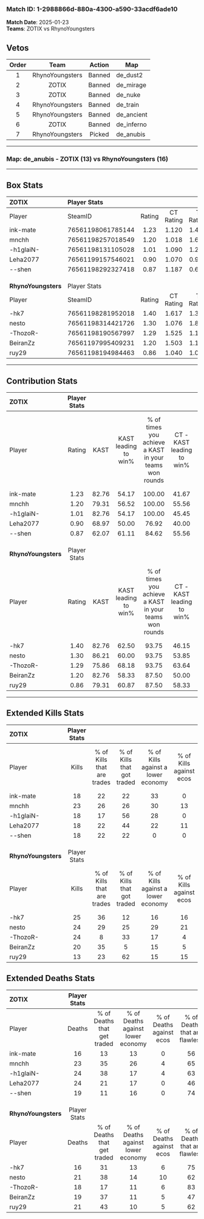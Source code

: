 ### Match ID: 1-2988866d-880a-4300-a590-33acdf6ade10  
**Match Date**: 2025-01-23  
**Teams**: ZOTIX vs RhynoYoungsters  

## Vetos  

| Order | Team | Action | Map |
| :---: | :--: | :----: | --- |
| 1 | RhynoYoungsters | Banned | de_dust2 |
| 2 | ZOTIX | Banned | de_mirage |
| 3 | ZOTIX | Banned | de_nuke |
| 4 | RhynoYoungsters | Banned | de_train |
| 5 | RhynoYoungsters | Banned | de_ancient |
| 6 | ZOTIX | Banned | de_inferno |
| 7 | RhynoYoungsters | Picked | de_anubis |

---  

### **Map**: de_anubis - ZOTIX (13) vs RhynoYoungsters (16)  
---  

## Box Stats  

| **ZOTIX**           | Player Stats      |        |           |          |       |      |       |         |        |      |     |
| :- | :- | :-: | :-: | :-: | :-: | :-: | :-: | :-: | :-: | :-: | :-: |
| Player              | SteamID           | Rating | CT Rating | T Rating | KAST  | ADR  | Kills | Assists | Deaths | K/D  | HS% |
| ink-mate            | 76561198061785144 |  1.23  |   1.120   |  1.413   | 82.76 | 85.7 |  18   |   14    |   16   | 1.13 | 50  |
| mnchh               | 76561198257018549 |  1.20  |   1.018   |  1.674   | 79.31 | 87.1 |  23   |    6    |   23   | 1.00 | 43  |
| -h1glaiN-           | 76561198131105028 |  1.01  |   1.090   |  1.256   | 82.76 | 72.7 |  18   |    5    |   24   | 0.75 | 66  |
| Leha2077            | 76561199157546021 |  0.90  |   1.070   |  0.927   | 68.97 | 68.8 |  18   |    6    |   24   | 0.75 | 22  |
| --shen              | 76561198292327418 |  0.87  |   1.187   |  0.644   | 62.07 | 51.2 |  18   |    1    |   19   | 0.95 |  5  |
|                     |                   |        |           |          |       |      |       |         |        |      |     |
|                     |                   |        |           |          |       |      |       |         |        |      |     |
|                     |                   |        |           |          |       |      |       |         |        |      |     |
| **RhynoYoungsters** | Player Stats      |        |           |          |       |      |       |         |        |      |     |
| Player              | SteamID           | Rating | CT Rating | T Rating | KAST  | ADR  | Kills | Assists | Deaths | K/D  | HS% |
| -hk7                | 76561198281952018 |  1.40  |   1.617   |  1.365   | 82.76 | 80.9 |  25   |    6    |   16   | 1.56 | 32  |
| nesto               | 76561198314421726 |  1.30  |   1.076   |  1.851   | 86.21 | 80.9 |  24   |    7    |   21   | 1.14 | 58  |
| -ThozoR-            | 76561198190567997 |  1.29  |   1.525   |  1.160   | 75.86 | 85.3 |  24   |    5    |   18   | 1.33 | 54  |
| BeiranZz            | 76561197995409231 |  1.20  |   1.503   |  1.148   | 82.76 | 81.6 |  20   |    7    |   19   | 1.05 | 55  |
| ruy29               | 76561198194984463 |  0.86  |   1.040   |  1.010   | 79.31 | 61.3 |  13   |    6    |   21   | 0.62 | 53  |
---  

## Contribution Stats  

| **ZOTIX**           | Player Stats |       |                      |                                                        |                           |                                                             |                          |                                                            |
| :- | :-: | :-: | :-: | :-: | :-: | :-: | :-: | :-: |
| Player              |    Rating    | KAST  | KAST leading to win% | % of times you achieve a KAST in your teams won rounds | CT - KAST leading to win% | CT - % of times you achieve a KAST in your teams won rounds | T - KAST leading to win% | T - % of times you achieve a KAST in your teams won rounds |
| ink-mate            |     1.23     | 82.76 |        54.17         |                         100.00                         |           41.67           |                           100.00                            |          66.67           |                           100.00                           |
| mnchh               |     1.20     | 79.31 |        56.52         |                         100.00                         |           55.56           |                           100.00                            |          57.14           |                           100.00                           |
| -h1glaiN-           |     1.01     | 82.76 |        54.17         |                         100.00                         |           45.45           |                           100.00                            |          61.54           |                           100.00                           |
| Leha2077            |     0.90     | 68.97 |        50.00         |                         76.92                          |           40.00           |                            80.00                            |          60.00           |                           75.00                            |
| --shen              |     0.87     | 62.07 |        61.11         |                         84.62                          |           55.56           |                           100.00                            |          66.67           |                           75.00                            |
|                     |              |       |                      |                                                        |                           |                                                             |                          |                                                            |
|                     |              |       |                      |                                                        |                           |                                                             |                          |                                                            |
|                     |              |       |                      |                                                        |                           |                                                             |                          |                                                            |
| **RhynoYoungsters** | Player Stats |       |                      |                                                        |                           |                                                             |                          |                                                            |
| Player              |    Rating    | KAST  | KAST leading to win% | % of times you achieve a KAST in your teams won rounds | CT - KAST leading to win% | CT - % of times you achieve a KAST in your teams won rounds | T - KAST leading to win% | T - % of times you achieve a KAST in your teams won rounds |
| -hk7                |     1.40     | 82.76 |        62.50         |                         93.75                          |           46.15           |                            85.71                            |          81.82           |                           100.00                           |
| nesto               |     1.30     | 86.21 |        60.00         |                         93.75                          |           53.85           |                           100.00                            |          66.67           |                           88.89                            |
| -ThozoR-            |     1.29     | 75.86 |        68.18         |                         93.75                          |           63.64           |                           100.00                            |          72.73           |                           88.89                            |
| BeiranZz            |     1.20     | 82.76 |        58.33         |                         87.50                          |           50.00           |                           100.00                            |          70.00           |                           77.78                            |
| ruy29               |     0.86     | 79.31 |        60.87         |                         87.50                          |           58.33           |                           100.00                            |          63.64           |                           77.78                            |
---  

## Extended Kills Stats  

| **ZOTIX**           | Player Stats |                            |                            |                                    |                         |                              |                                 |                                       |                    |           |
| :- | :-: | :-: | :-: | :-: | :-: | :-: | :-: | :-: | :-: | :-: |
| Player              |    Kills     | % of Kills that are trades | % of Kills that got traded | % of Kills against a lower economy | % of Kills against ecos | % of Kills that are flawless | % of Kills that are close duels | % of Kills that are assisted by flash | Pistol Round Kills | AWP Kills |
| ink-mate            |      18      |             22             |             22             |                 33                 |            0            |              72              |                6                |                   0                   |         0          |     3     |
| mnchh               |      23      |             26             |             26             |                 30                 |           13            |              83              |                4                |                   4                   |         0          |     0     |
| -h1glaiN-           |      18      |             17             |             56             |                 28                 |            0            |              44              |                0                |                  11                   |         0          |     0     |
| Leha2077            |      18      |             22             |             44             |                 22                 |           11            |              61              |               11                |                   6                   |         0          |     2     |
| --shen              |      18      |             22             |             22             |                 0                  |            0            |              61              |               11                |                   0                   |         13         |     0     |
|                     |              |                            |                            |                                    |                         |                              |                                 |                                       |                    |           |
|                     |              |                            |                            |                                    |                         |                              |                                 |                                       |                    |           |
|                     |              |                            |                            |                                    |                         |                              |                                 |                                       |                    |           |
| **RhynoYoungsters** | Player Stats |                            |                            |                                    |                         |                              |                                 |                                       |                    |           |
| Player              |    Kills     | % of Kills that are trades | % of Kills that got traded | % of Kills against a lower economy | % of Kills against ecos | % of Kills that are flawless | % of Kills that are close duels | % of Kills that are assisted by flash | Pistol Round Kills | AWP Kills |
| -hk7                |      25      |             36             |             12             |                 16                 |           16            |              72              |                0                |                  16                   |         11         |     4     |
| nesto               |      24      |             29             |             25             |                 29                 |           21            |              54              |                4                |                   0                   |         0          |     3     |
| -ThozoR-            |      24      |             8              |             33             |                 17                 |            4            |              46              |               13                |                   0                   |         0          |     2     |
| BeiranZz            |      20      |             35             |             5              |                 15                 |            5            |              55              |               15                |                   5                   |         0          |     0     |
| ruy29               |      13      |             23             |             62             |                 15                 |           15            |              85              |                8                |                   0                   |         0          |     1     |
## Extended Deaths Stats  

| **ZOTIX**           | Player Stats |                             |                                   |                          |                               |                            |                           |               |
| :- | :-: | :-: | :-: | :-: | :-: | :-: | :-: | :-: |
| Player              |    Deaths    | % of Deaths that get traded | % of Deaths against lower economy | % of Deaths against ecos | % of Deaths that are flawless | % of Deaths that are close | % of Deaths while blinded | Deaths to AWP |
| ink-mate            |      16      |             13              |                13                 |            0             |              56               |             25             |             0             |       1       |
| mnchh               |      23      |             35              |                26                 |            4             |              65               |             4              |             9             |       1       |
| -h1glaiN-           |      24      |             38              |                17                 |            4             |              63               |             4              |             4             |       3       |
| Leha2077            |      24      |             21              |                17                 |            0             |              46               |             4              |             0             |       4       |
| --shen              |      19      |             11              |                16                 |            0             |              74               |             5              |            11             |       2       |
|                     |              |                             |                                   |                          |                               |                            |                           |               |
|                     |              |                             |                                   |                          |                               |                            |                           |               |
|                     |              |                             |                                   |                          |                               |                            |                           |               |
| **RhynoYoungsters** | Player Stats |                             |                                   |                          |                               |                            |                           |               |
| Player              |    Deaths    | % of Deaths that get traded | % of Deaths against lower economy | % of Deaths against ecos | % of Deaths that are flawless | % of Deaths that are close | % of Deaths while blinded | Deaths to AWP |
| -hk7                |      16      |             31              |                13                 |            6             |              75               |             0              |             0             |       2       |
| nesto               |      21      |             38              |                14                 |            10            |              62               |             5              |             0             |       1       |
| -ThozoR-            |      18      |             17              |                11                 |            6             |              83               |             6              |             6             |       3       |
| BeiranZz            |      19      |             37              |                11                 |            5             |              47               |             16             |            11             |       4       |
| ruy29               |      21      |             43              |                10                 |            5             |              62               |             5              |             5             |       3       |
